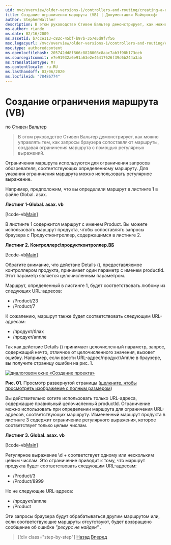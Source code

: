 ```yaml
---
uid: mvc/overview/older-versions-1/controllers-and-routing/creating-a-route-constraint-vb
title: Создание ограничения маршрута (VB) | Документация Майкрософт
author: StephenWalther
description: В этом руководстве Стивен Вальтер демонстрирует, как можно управлять тем, как запросы браузера сопоставляют маршруты, создавая ограничения маршрута с помощью регулярных выражений.
ms.author: riande
ms.date: 02/16/2009
ms.assetid: b7cce113-c82c-45bf-b97b-357e5d9f7f56
msc.legacyurl: /mvc/overview/older-versions-1/controllers-and-routing/creating-a-route-constraint-vb
msc.type: authoredcontent
ms.openlocfilehash: 205742dd8f866c8828008c8aac7ab3f98b173ceb
ms.sourcegitcommit: e7e91932a6e91a63e2e46417626f39d6b244a3ab
ms.translationtype: MT
ms.contentlocale: ru-RU
ms.lasthandoff: 03/06/2020
ms.locfileid: "78486774"
---
```

# <a name="creating-a-route-constraint-vb"></a>Создание ограничения маршрута (VB)

по [Стивен Вальтер](https://github.com/StephenWalther)

> В этом руководстве Стивен Вальтер демонстрирует, как можно управлять тем, как запросы браузера сопоставляют маршруты, создавая ограничения маршрута с помощью регулярных выражений.

Ограничения маршрута используются для ограничения запросов обозревателя, соответствующих определенному маршруту. Для указания ограничения маршрута можно использовать регулярное выражение.

Например, предположим, что вы определили маршрут в листинге 1 в файле Global. asax.

**Листинг 1-Global. asax. vb**

[!code-vb[Main](creating-a-route-constraint-vb/samples/sample1.vb)]

В листинге 1 содержится маршрут с именем Product. Вы можете использовать маршрут продукта, чтобы сопоставлять запросы браузера с Продуктконтроллер, содержащимся в листинге 2.

**Листинг 2. Контроллерс\продуктконтроллер.ВБ**

[!code-vb[Main](creating-a-route-constraint-vb/samples/sample2.vb)]

Обратите внимание, что действие Details (), предоставляемое контроллером продукта, принимает один параметр с именем productId. Этот параметр является целочисленным параметром.

Маршрут, определенный в листинге 1, будет соответствовать любому из следующих URL-адресов:

- /Product/23
- /Product/7

К сожалению, маршрут также будет соответствовать следующим URL-адресам:

- /продукт/блах
- /продукт/аппле

Так как действие Details () принимает целочисленный параметр, запрос, содержащий нечто, отличное от целочисленного значения, вызовет ошибку. Например, если ввести URL-адрес/продукт/Аппле в браузере, вы получите страницу ошибки на рис. 1.

[![диалоговом окне «Создание проекта»](creating-a-route-constraint-vb/_static/image1.jpg)](creating-a-route-constraint-vb/_static/image1.png)

**Рис. 01**. Просмотр развернутой страницы ([щелкните, чтобы просмотреть изображение с полным размером](creating-a-route-constraint-vb/_static/image2.png))

Вы действительно хотите использовать только URL-адреса, содержащие правильный целочисленный productId. Ограничение можно использовать при определении маршрута для ограничения URL-адресов, соответствующих маршруту. Измененный маршрут продукта в листинге 3 содержит ограничение регулярного выражения, которое соответствует только целым числам.

**Листинг 3. Global. asax. vb**

[!code-vb[Main](creating-a-route-constraint-vb/samples/sample3.vb)]

Регулярное выражение \d + соответствует одному или нескольким целым числам. Это ограничение приводит к тому, что маршрут продукта будет соответствовать следующим URL-адресам:

- /Product/3
- /Product/8999

Но не следующие URL-адреса:

- /продукт/аппле
- /Product

Эти запросы браузера будут обрабатываться другим маршрутом или, если соответствующие маршруты отсутствуют, будет возвращено сообщение об ошибке *"ресурс не найден"* .

> [!div class="step-by-step"]
> [Назад](creating-custom-routes-vb.md)
> [Вперед](creating-a-custom-route-constraint-vb.md)
